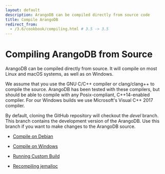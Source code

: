 ```yaml
---
layout: default
description: ArangoDB can be compiled directly from source code
title: Compile ArangoDB
redirect_from:
  - /3.6/cookbook/compiling.html # 3.5 -> 3.5
---
```

Compiling ArangoDB from Source
===============================

ArangoDB can be compiled directly from source. It will compile on most Linux
and macOS systems, as well as on Windows.

We assume that you use the GNU C/C++ compiler or clang/clang++ to compile the
source. ArangoDB has been tested with these compilers, but should be able to
compile with any Posix-compliant, C++14-enabled compiler. For our Windows
builds we use Microsoft's Visual C++ 2017 compiler.

By default, cloning the GitHub repository will checkout the _devel_ branch.
This branch contains the development version of the ArangoDB. Use this branch
if you want to make changes to the ArangoDB source.

- [Compile on Debian](installation-compiling-debian.html)

- [Compile on Windows](installation-compiling-windows.html)

- [Running Custom Build](installation-compiling-running-custom-build.html)

- [Recompiling jemalloc](installation-compiling-jemalloc.html)
